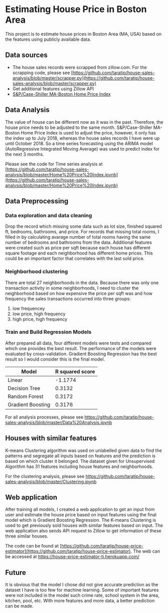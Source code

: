 # Estimating House Price in Boston Area
This project is to estimate house prices in Boston Area (MA, USA) based on the features using publicly available data. 

## Data sources
* The house sales records were scrapped from zillow.com. For the scrapping code, please see [https://github.com/taratip/house-sales-analysis/blob/master/scrapper.py](https://github.com/taratip/house-sales-analysis/blob/master/scrapper.py)
* Get additional features using Zillow API
* [S&P/Case-Shiller MA-Boston Home Price Index](https://fred.stlouisfed.org/series/BOXRSA) 

## Data Analysis
The value of house can be different now as it was in the past. Therefore, the house price needs to be adjusted to the same month.
S&P/Case-Shiller MA-Boston Home Price Index is used to adjust the price, however, it only has the index up to July 2018, whereas the house
sales records I have were up until October 2018. So a time series forecasting using the ARIMA model (AutoRegressive Integrated Moving Average)
was used to predict index for the next 3 months.

Please see the code for Time series analysis at [https://github.com/taratip/house-sales-analysis/blob/master/Home%20Price%20Index.ipynb](https://github.com/taratip/house-sales-analysis/blob/master/Home%20Price%20Index.ipynb)

## Data Preprocessing
### Data exploration and data cleaning
Drop the record which missing some data such as lot size, finished squared ft, bedrooms, bathrooms, and price. For records that missing total
rooms, I filled in by calculating avarage number of total rooms having the same number of bedrooms and bathrooms from the data.
Additional features were created such as price per sqft because each house has different square footage and each neighborhood has different home prices.
This could be an important factor that correlates with the last sold price.

### Neighborhood clustering
There are total 27 neighborhoods in the data. Because there was only one transaction activity in some neighborhoods, I need to cluster the 
neighborhood based on how expensive the price per sqft was and how frequency the sales transactions occurred into three groups:
1. low frequencey
2. low price, high frequency
3. high price, high frequency

### Train and Build Regression Models
After prepared all data, four different models were tests and compared which one provides the best result. The performance of the models were
evaluated by cross-validation. Gradient Boosting Regression has the best result so I would consider this is the final model. 

Model | R squared score
--- | ---
Linear | -1.1774
Decision Tree | 0.3132
Random Forest | 0.3172
Gradient Boosting | 0.3176

For all analysis processes, please see https://github.com/taratip/house-sales-analysis/blob/master/Data%20Analysis.ipynb

## Houses with similar features
K-means Clustering algorithm was used on unlabelled given data to find the patterns and segregate all inputs based on features and the 
prediction is based on which cluster it belonged. The dataset given for Unsupervised Algorithm has 31 features including house features and neighborhoods.

For the clustering analysis, please see https://github.com/taratip/house-sales-analysis/blob/master/Clustering.ipynb

## Web application
After training all models, I created a web application to get an input from user and estimate the house price based on input features using
the final model which is Gradient Boosting Regression. The K-means Clustering is used to get previously sold houses with similar features based on input.
The web application also sends API request to Zillow to get information of these three similar houses.

The code can be found at [https://github.com/taratip/house-price-estimator](https://github.com/taratip/house-price-estimator). The web can be accessed at https://house-price-estimator-tj.herokuapp.com/

## Future
It is obvious that the model I chose did not give accurate prediction as the dataset I have is too few for machine learning. Some of important features 
were not included in the model such crime rate, school system in the area, kitchen, pool, etc. With more features and more data, a better 
prediction can be made. 
